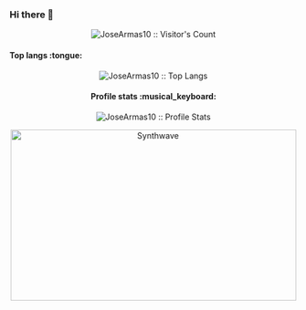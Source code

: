 ### Hi there 👋
<p align="center"><img src="https://profile-counter.glitch.me/{JoseArmas10}/count.svg" alt="JoseArmas10 :: Visitor's Count" /></p>

<h4 align="left">Top langs :tongue:</h4>

<p align="center"><img src="https://github-readme-stats.vercel.app/api/top-langs/?username=JoseArmas10&langs_count=10&theme=tokyonight&layout=compact" alt="JoseArmas10 :: Top Langs" /></p>

<h4 align="center">Profile stats :musical_keyboard:</h4>

<p align="center"><img src="https://github-readme-stats.vercel.app/api?username=JoseArmas10&show_icons=true&theme=synthwave" alt="JoseArmas10 :: Profile Stats" /></p>

<p align="center"><img src="https://thumbs.gfycat.com/GoodnaturedFondGaur-size_restricted.gif" alt="Synthwave" height="300" width="500"></p>
<!--
**JoseArmas10/JoseArmas10** is a ✨ _special_ ✨ repository because its `README.md` (this file) appears on your GitHub profile.

Here are some ideas to get you started:

- 🔭 I’m currently working on ...
- 🌱 I’m currently learning ...
- 👯 I’m looking to collaborate on ...
- 🤔 I’m looking for help with ...
- 💬 Ask me about ...
- 📫 How to reach me: ...
- 😄 Pronouns: ...
- ⚡ Fun fact: ...
-->
